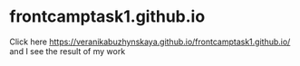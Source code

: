 # frontcamptask1.github.io

Click here https://veranikabuzhynskaya.github.io/frontcamptask1.github.io/ and I see the result of my work
